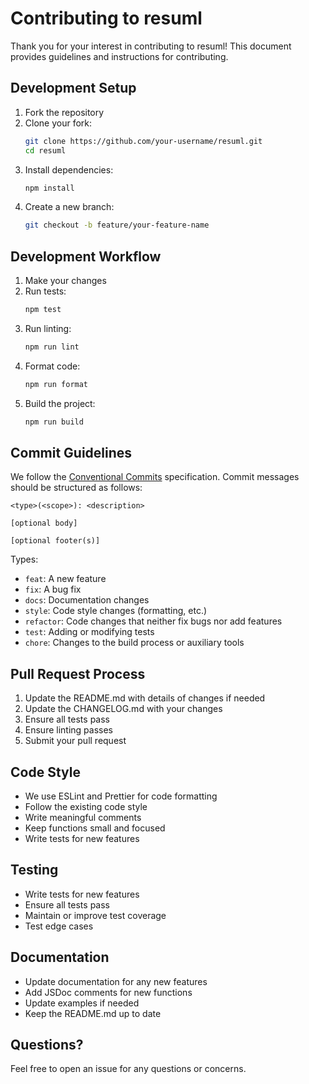 # Contributing to resuml

Thank you for your interest in contributing to resuml! This document provides guidelines and instructions for contributing.

## Development Setup

1. Fork the repository
2. Clone your fork:
   ```bash
   git clone https://github.com/your-username/resuml.git
   cd resuml
   ```
3. Install dependencies:
   ```bash
   npm install
   ```
4. Create a new branch:
   ```bash
   git checkout -b feature/your-feature-name
   ```

## Development Workflow

1. Make your changes
2. Run tests:
   ```bash
   npm test
   ```
3. Run linting:
   ```bash
   npm run lint
   ```
4. Format code:
   ```bash
   npm run format
   ```
5. Build the project:
   ```bash
   npm run build
   ```

## Commit Guidelines

We follow the [Conventional Commits](https://www.conventionalcommits.org/) specification. Commit messages should be structured as follows:

```
<type>(<scope>): <description>

[optional body]

[optional footer(s)]
```

Types:

- `feat`: A new feature
- `fix`: A bug fix
- `docs`: Documentation changes
- `style`: Code style changes (formatting, etc.)
- `refactor`: Code changes that neither fix bugs nor add features
- `test`: Adding or modifying tests
- `chore`: Changes to the build process or auxiliary tools

## Pull Request Process

1. Update the README.md with details of changes if needed
2. Update the CHANGELOG.md with your changes
3. Ensure all tests pass
4. Ensure linting passes
5. Submit your pull request

## Code Style

- We use ESLint and Prettier for code formatting
- Follow the existing code style
- Write meaningful comments
- Keep functions small and focused
- Write tests for new features

## Testing

- Write tests for new features
- Ensure all tests pass
- Maintain or improve test coverage
- Test edge cases

## Documentation

- Update documentation for any new features
- Add JSDoc comments for new functions
- Update examples if needed
- Keep the README.md up to date

## Questions?

Feel free to open an issue for any questions or concerns.
